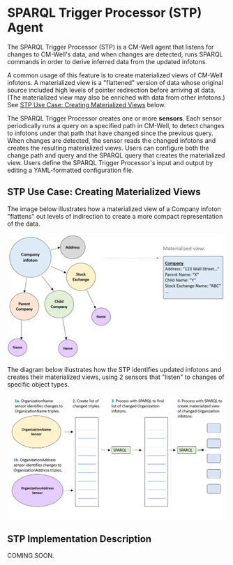 # SPARQL Trigger Processor (STP) Agent

The SPARQL Trigger Processor (STP) is a CM-Well agent that listens for changes to CM-Well's data, and when changes are detected, runs SPARQL commands in order to derive inferred data from the updated infotons.

A common usage of this feature is to create materialized views of CM-Well infotons. A materialized view is a "flattened" version of data whose original source included high levels of pointer redirection before arriving at data. (The materialized view may also be enriched with data from other infotons.) See [STP Use Case: Creating Materialized Views](#MaterializedViews) below.

The SPARQL Trigger Processor creates one or more  **sensors**. Each sensor periodically runs a query on a specified path in CM-Well, to detect changes to infotons under that path that have changed since the previous query. When changes are detected, the sensor reads the changed infotons and creates the resulting materialized views. Users can configure both the change path and query and the SPARQL query that creates the materialized view. Users define the SPARQL Trigger Processor's input and output by editing a YAML-formatted configuration file.

<a name="MaterializedViews"></a>
## STP Use Case: Creating Materialized Views

The image below illustrates how a materialized view of a Company infoton "flattens" out levels of indirection to create a more compact representation of the data.

![image](../../_Images/materialized-view.png)

The diagram below illustrates how the STP identifies updated infotons and creates their materialized views, using 2 sensors that "listen" to changes of specific object types.

![image](../../_Images/STP-process.png) 

## STP Implementation Description

COMING SOON.